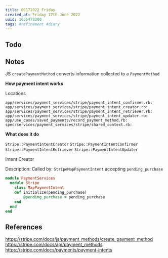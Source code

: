 ```yaml
---
title: 06172022 Friday
created_at: Friday 17th June 2022
uuid: 1655478300
tags: #refinement #diary
---
```


## Todo 

## Notes

JS `createPaymentMethod` converts information collected to a `PaymentMethod`



**How payment intent works**

Locations
```
app/services/payment_services/stripe/payment_intent_confirmer.rb:
app/services/payment_services/stripe/payment_intent_creator.rb:
app/services/payment_services/stripe/payment_intent_retriever.rb:
app/services/payment_services/stripe/payment_intent_updater.rb:
app/use_cases/saved_payments/record_payment_method.rb:
spec/services/payment_services/stripe/shared_context.rb:
```

**What does it do**

`Stripe::PaymentIntentCreator`
`Stripe::PaymentIntentConfirmer`
`Stripe::PaymentIntentRetriever`
`Stripe::PaymentIntentUpdater`

Intent Creator

Description:
Called by: `StripeMapPaymentIntent` accepting `pending_purchase`
```ruby
module PaymentServices
  module Stripe
    class MapPaymentIntent
    def initialize(pending_purchase)
	    @pending_purchase = pending_purchase
    end
  end
end
```

## References
https://stripe.com/docs/js/payment_methods/create_payment_method
https://stripe.com/docs/api/payment_methods
https://stripe.com/docs/payments/payment-intents